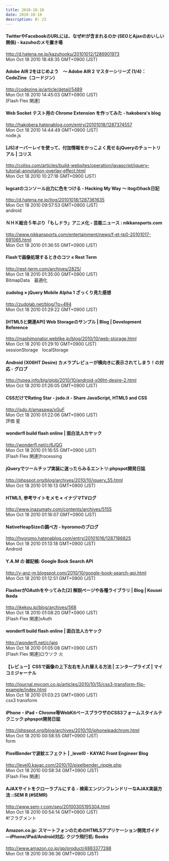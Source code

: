 ```yaml
---
title: 2010-10-18
date: 2010-10-18
description: B! 23
---
```


#### TwitterやFacebookのURLには、なぜ#!が含まれるのか (SEOとAjaxのおいしい関係) - kazuhoのメモ置き場
http://d.hatena.ne.jp/kazuhooku/20101012/1286901973<br>
Mon Oct 18 2010 18:48:35 GMT+0900 (JST)<br>


#### Adobe AIR 2をはじめよう　～ Adobe AIR 2 マスターシリーズ (1/4)：CodeZine（コードジン）
http://codezine.jp/article/detail/5489<br>
Mon Oct 18 2010 14:45:03 GMT+0900 (JST)<br>
[Flash Flex 関連]


####  Web Socket テスト用の Chrome Extension を作ってみた - hakobera's blog
http://hakobera.hatenablog.com/entry/20101018/1287374557<br>
Mon Oct 18 2010 14:44:49 GMT+0900 (JST)<br>
node.js


####   [JS]オーバーレイを使って、付加情報をかっこよく見せるjQueryのチュートリアル | コリス
http://coliss.com/articles/build-websites/operation/javascript/jquery-tutorial-annotation-overlay-effect.html<br>
Mon Oct 18 2010 10:27:16 GMT+0900 (JST)<br>


#### logcatのコンソール出力に色をつける - Hacking My Way 〜 itogのhack日記
http://d.hatena.ne.jp/itog/20101018/1287361635<br>
Mon Oct 18 2010 09:57:53 GMT+0900 (JST)<br>
android


#### ＮＨＫ総合５年ぶり「もしドラ」アニメ化 - 芸能ニュース : nikkansports.com
http://www.nikkansports.com/entertainment/news/f-et-tp0-20101017-691065.html<br>
Mon Oct 18 2010 01:36:55 GMT+0900 (JST)<br>


####       Flashで画像処理するときのコツ «       Rest Term    
http://rest-term.com/archives/2825/<br>
Mon Oct 18 2010 01:35:00 GMT+0900 (JST)<br>
BitmapData　最適化


#### zudolog » jQuery Mobile Alpha 1 ざっくり見た感想
http://zudolab.net/blog/?p=494<br>
Mon Oct 18 2010 01:29:22 GMT+0900 (JST)<br>


#### [HTML5と関連API] Web Storageのサンプル | Blog | Development Reference
http://mashimonator.weblike.jp/blog/2010/10/web-storage.html<br>
Mon Oct 18 2010 01:29:10 GMT+0900 (JST)<br>
sessionStorage　localStorage


#### Android (X06HT Desire) カメラプレビューが横向きに表示されてしまう！の対応 - グロブ
http://typea.info/blg/glob/2010/10/android-x06ht-desire-2.html<br>
Mon Oct 18 2010 01:26:05 GMT+0900 (JST)<br>


#### CSSだけでRating Star - jsdo.it - Share JavaScript, HTML5 and CSS
http://jsdo.it/amasawa/xGuF<br>
Mon Oct 18 2010 01:22:06 GMT+0900 (JST)<br>
評価 星


#### wonderfl build flash online | 面白法人カヤック
http://wonderfl.net/c/6JQG<br>
Mon Oct 18 2010 01:16:55 GMT+0900 (JST)<br>
[Flash Flex 関連]frocessing


#### jQueryでツールチップ実装に迷ったらみるエントリ:phpspot開発日誌
http://phpspot.org/blog/archives/2010/10/jquery_55.html<br>
Mon Oct 18 2010 01:16:13 GMT+0900 (JST)<br>


#### HTML5, 参考サイトをメモ « イナヅマTVログ
http://www.inazumatv.com/contents/archives/5155<br>
Mon Oct 18 2010 01:16:07 GMT+0900 (JST)<br>


#### NativeHeapSizeの調べ方 - hyoromoのブログ
http://hyoromo.hatenablog.com/entry/20101016/1287186825<br>
Mon Oct 18 2010 01:13:18 GMT+0900 (JST)<br>
Android


#### Y.A.M の 雑記帳: Google Book Search API
http://y-anz-m.blogspot.com/2010/10/google-book-search-api.html<br>
Mon Oct 18 2010 01:12:51 GMT+0900 (JST)<br>


####   FlasherがOAuthをやってみた[2] 解説ページや各種ライブラリ | Blog | Kousei Ikeda
http://ikekou.jp/blog/archives/568<br>
Mon Oct 18 2010 01:08:20 GMT+0900 (JST)<br>
[Flash Flex 関連]xAuth


#### wonderfl build flash online | 面白法人カヤック
http://wonderfl.net/c/jajq<br>
Mon Oct 18 2010 01:05:08 GMT+0900 (JST)<br>
[Flash Flex 関連]ロウソク 火


#### 【レビュー】CSSで画像の上下左右を入れ替える方法 | エンタープライズ | マイコミジャーナル
http://journal.mycom.co.jp/articles/2010/10/15/css3-transform-flip-example/index.html<br>
Mon Oct 18 2010 01:03:23 GMT+0900 (JST)<br>
css3 transform


#### iPhone・iPad・Chrome等WebKitベースブラウザのCSS3フォームスタイルテクニック:phpspot開発日誌
http://phpspot.org/blog/archives/2010/10/iphoneipadchrom.html<br>
Mon Oct 18 2010 00:58:55 GMT+0900 (JST)<br>
form


#### PixelBenderで波紋エフェクト | _level0 - KAYAC Front Engineer Blog
http://level0.kayac.com/2010/10/pixelbender_ripple.php<br>
Mon Oct 18 2010 00:58:34 GMT+0900 (JST)<br>
[Flash Flex 関連]


#### AJAXサイトをクローラブルにする - 検索エンジンフレンドリーなAJAX実装方法 ::SEM R (#SEMR)
http://www.sem-r.com/seo/20100305195304.html<br>
Mon Oct 18 2010 00:54:14 GMT+0900 (JST)<br>
#!フラグメント


#### Amazon.co.jp: スマートフォンのためのHTML5アプリケーション開発ガイド―iPhone/iPad/Android対応: クジラ飛行机: Books
http://www.amazon.co.jp/gp/product/4883377288<br>
Mon Oct 18 2010 00:36:36 GMT+0900 (JST)<br>


